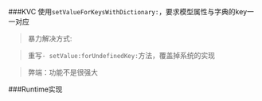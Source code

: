 ###KVC
使用`setValueForKeysWithDictionary:`，要求模型属性与字典的key一一对应

> 暴力解决方式:  

> 重写`- setValue:forUndefinedKey:`方法，覆盖掉系统的实现

> 弊端：功能不是很强大


###Runtime实现